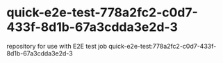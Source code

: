 # quick-e2e-test-778a2fc2-c0d7-433f-8d1b-67a3cdda3e2d-3
repository for use with E2E test job quick-e2e-test:778a2fc2-c0d7-433f-8d1b-67a3cdda3e2d-3
